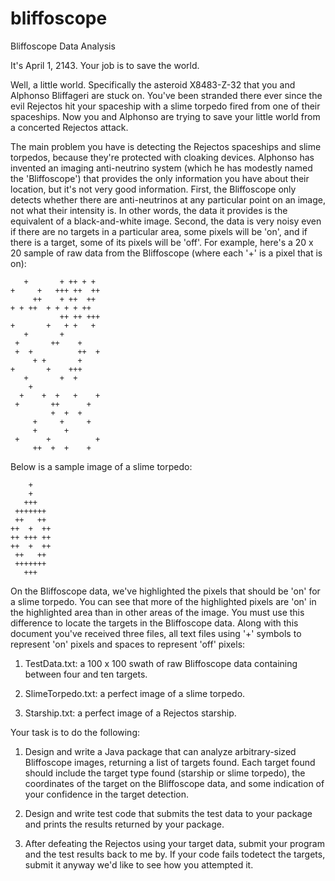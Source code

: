 bliffoscope
===========

Bliffoscope Data Analysis 

It's April 1, 2143. Your job is to save the world.

Well, a little world. Specifically the asteroid X8483-Z-32 that you and Alphonso Bliffageri are
stuck on. You've been stranded there ever since the evil Rejectos hit your spaceship with a
slime torpedo fired from one of their spaceships. Now you and Alphonso are trying to save
your little world from a concerted Rejectos attack.

The main problem you have is detecting the Rejectos spaceships and slime torpedos, because
they're protected with cloaking devices. Alphonso has invented an imaging anti-neutrino
system (which he has modestly named the 'Bliffoscope') that provides the only information
you have about their location, but it's not very good information. First, the Bliffoscope only
detects whether there are anti-neutrinos at any particular point on an image, not what their
intensity is. In other words, the data it provides is the equivalent of a black-and-white image.
Second, the data is very noisy even if there are no targets in a particular area, some pixels
will be 'on', and if there is a target, some of its pixels will be 'off'. For example, here's a 20 x
20 sample of raw data from the Bliffoscope (where each '+' is a pixel that is on):


	   +       + ++ + + 
	+     +   +++ ++  ++
	     ++    + ++  ++ 
	+ + ++  + + + + ++  
	           ++ ++ +++
	+       +   + +   + 
	   +       +        
	 +       ++    +    
	 +  +          ++  +
	     + +       +    
	+       +    +++    
	   +       +  +     
	    +               
	  +    +  +   +    +
	 +       ++      +  
	         +  +  +    
	     +     +     +  
	     +      +       
	 +      +          +
	     ++  +  +    +  


Below is a sample image of a slime torpedo:

	    +    
	    +    
	   +++   
	 +++++++ 
	 ++   ++ 
	++  +  ++
	++ +++ ++
	++  +  ++
	 ++   ++ 
	 +++++++ 
	   +++   


On the Bliffoscope data, we've highlighted the pixels that should be 'on' for a slime torpedo.
You can see that more of the highlighted pixels are 'on' in the highlighted area than in other
areas of the image. You must use this difference to locate the targets in the Bliffoscope data.
Along with this document you've received three files, all text files using '+' symbols to
represent 'on' pixels and spaces to represent 'off' pixels:

1. TestData.txt: a 100 x 100 swath of raw Bliffoscope data containing between four
and ten targets.

2. SlimeTorpedo.txt: a perfect image of a slime torpedo.

3. Starship.txt: a perfect image of a Rejectos starship.

Your task is to do the following:

1. Design and write a Java package that can analyze arbitrary-sized Bliffoscope images,
returning a list of targets found. Each target found should include the target type
found (starship or slime torpedo), the coordinates of the target on the Bliffoscope data,
and some indication of your confidence in the target detection.

2. Design and write test code that submits the test data to your package and prints the
results returned by your package.

3. After defeating the Rejectos using your target data, submit your program and the test
results back to me by. If your code fails todetect the targets, submit it anyway we'd like to see how you attempted it.
